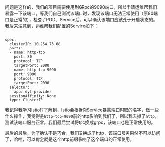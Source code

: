 问题是这样的，我们的项目需要使用到GRpc的9090端口，所以申请运维帮我们暴露一下该端口，等我们自己测试该端口时，发现该端口无法正常使用（原80端口是正常的），检查了POD、Service后，可以确认该端口应该处于开启状态的。我后来注意到，运维帮我们配置的Service如下：

~~~

spec:
  clusterIP: 10.254.73.68
  ports:
  - name: http-tcp
    port: 80
    protocol: TCP
    targetPort: 8080
  - name: http-tcp-9090
    port: 9090
    protocol: TCP
    targetPort: 9090
  selector:
    app: dyf-provider
  sessionAffinity: None
  type: ClusterIP

~~~

我记得我学习Istio时了解到，Istio会根据你Service暴露端口时取的名字，做一些什么操作，我觉得是`http-tcp-9090`前的http影响到我们了，所以我去掉了`http`，测试该端口服务正常。我们最后尝试将tpc换成grpc，该端口也是正常使用的。

最后的最后，为了确认不是巧合，我们又换成了http，该端口服务果然不可以访问了，哈哈，可以肯定就是这个http前缀影响了这个端口的正常使用。